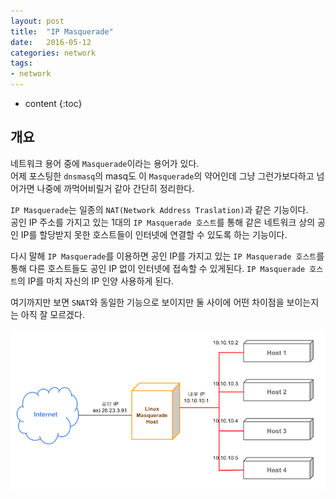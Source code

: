 ```yaml
---
layout: post
title:  "IP Masquerade"
date:   2016-05-12
categories: network
tags:
- network
---
```


* content
{:toc}

## 개요

네트워크 용어 중에 `Masquerade`이라는 용어가 있다.<br/>
어제 포스팅한 `dnsmasq`의 masq도 이 `Masquerade`의 약어인데 그냥 그런가보다하고 넘어가면 나중에 까먹어비릴거 같아 간단히 정리한다.

`IP Masquerade`는 일종의 `NAT(Network Address Traslation)`과 같은 기능이다.<br/>
공인 IP 주소를 가지고 있는 1대의 `IP Masquerade 호스트`를 통해 같은 네트워크 상의 공인 IP를 할당받지 못한 호스트들이 인터넷에 연결할 수 있도록 하는 기능이다.

다시 말해 `IP Masquerade`를 이용하면 공인 IP를 가지고 있는 `IP Masquerade 호스트`를 통해 다른 호스트들도 공인 IP 없이 인터넷에 접속할 수 있게된다. `IP Masquerade 호스트`의 IP를 마치 자신의 IP 인양 사용하게 된다.

여기까지만 보면 `SNAT`와 동일한 기능으로 보이지만 둘 사이에 어떤 차이점을 보이는지는 아직 잘 모르겠다.

![IP Masquerade](/post_images/ip_masquerade.png)